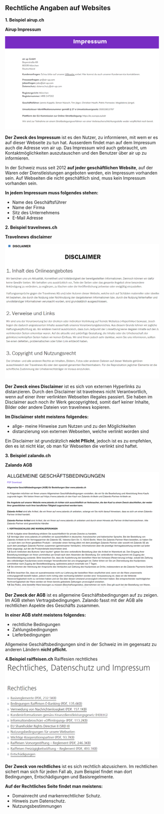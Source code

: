## **Rechtliche Angaben auf Websites**

**1. Beispiel airup.ch**

**Airup Impressum**

![Impressum](images/airupimpressum.png)

**Der Zweck des Impressum** ist es den Nutzer, zu informieren, mit wem er es auf dieser Webseite zu tun hat. Ausserdem findet man auf dem Impressum auch die Adresse von air up. Das Impressum wird auch gebraucht, um Kontaktmöglichkeiten auszutauschen und den Benutzer über air up zu informieren.


In der Schweiz muss seit 2012 **auf jeder geschäftlichen Website**, auf der Waren oder Dienstleistungen angeboten werden, ein Impressum vorhanden sein. Auf Webseiten die nicht geschäftlich sind, muss kein Impressum vorhanden sein.

**In jedem Impressum muss folgendes stehen:**
- Name des Geschäftsführer
- Name der Firma
- Sitz des Unternehmens
- E-Mail Adresse

**2. Beispiel travelnews.ch**

**Travelnews disclaimer**

![Disclaimer](/images/disclaimer.png)

**Der Zweck eines Disclaimer** ist es sich von externen Hyperlinks zu distanzieren. Durch den Disclaimer ist travelnews nicht Verantwortlich, wenn auf einer ihrer verlinkten Webseiten illegales passiert. Sie haben im Disclaimer auch noch ihr Werk gecopyrighted, somit darf keiner Inhalte, Bilder oder andere Dateien von travelnews kopieren.

**Im Disclaimer steht meistens folgendes:**
- allge- meine Hinweise zum Nutzen und zu den Möglichkeiten
- distanzierung von externen Webseiten, welche verlinkt worden sind


Ein Disclaimer ist grundzätzlich **nicht Pflicht**, jedoch ist es zu empfehlen, den es ist nicht klar, ob man für Webseiten die verlinkt sind haftet.

**3. Beispiel zalando.ch**

**Zalando AGB**

![AGB](/images/agb.png)

**Der Zweck der AGB** ist es allgemeine Geschäftsbedingungen auf zu zeigen. Im AGB stehen Vertragsbedingungen. Zalando fasst mit der AGB alle rechtlichen Aspekte des Geschäfts zusammen.

**In einer AGB steht meistens folgendes:**
- rechtliche Bedingungen
- Zahlungsbedingungen
- Lieferbedingungen

Allgemeine Geschäftsbedingungen sind in der Schweiz im im gegensatz zu anderen Ländern **nicht pflicht.**

**4.Beispiel raiffeisen.ch**
Raiffesien rechtliches
![Rechtliches](/images/rechtliches.png)

**Der Zweck von rechtliches** ist es sich rechtlich abzusichern. Im rechtlichen sichert man sich für jeden Fall ab, zum Beispiel findet man dort Bedingungen, Entschädigungen und Basisregelmente.

**Auf der Rechtliches Seite findet man meistens:**

- Domainrecht und markenrechtlicher Schutz.
- Hinweis zum Datenschutz.
- Nutzungsbestimmungen
